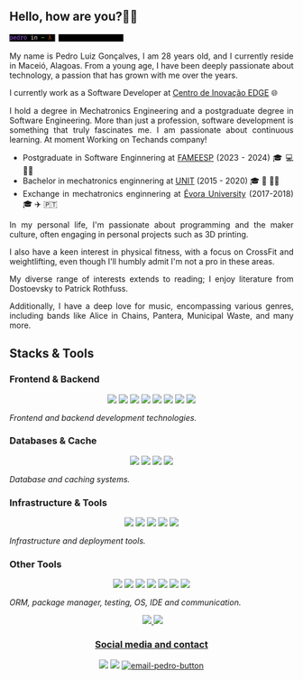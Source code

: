 <div align="left">

  <!-- <li> 🌱 At moment i am learning Python! </li> -->
<h2>   Hello, how are you?👋🤙 </h2>

<img width=40% src="./imgs/gifs/cataboutme-txt.gif">
<div align="justify">
    <p>
  My name is Pedro Luiz Gonçalves, I am 28 years old, and I currently reside in Maceió, Alagoas. 
  From a young age, I have been deeply passionate about technology, a passion that has grown with me over the years.

  I currently work as a Software Developer at <a href="https://www.edge.ufal.br" target="_blank" rel="noopener noreferrer">Centro de Inovação EDGE</a> 🌐
  
  <!-- I currently work as a Software Developer at Techands, specializing in backend development with Node.js and Nest.js, and frontend development with React.js. -->
  
  I hold a degree in Mechatronics Engineering and a postgraduate degree in Software Engineering. More than just a profession, software development is something that truly fascinates me. I am passionate about continuous learning.
  <span>At moment Working on Techands company!</span>
  </p>
  <ul>
    <li>Postgraduate in Software Enginnering at <a href="https://faculdademetropolitana.edu.br/" target="_blank" rel="noopener noreferrer">FAMEESP</a> (2023 - 2024) 🎓 💻 👨‍💻</li> 
    <li>Bachelor in mechatronics enginnering at <a href="https://www.unit.br" target="_blank" rel="noopener noreferrer">UNIT</a> (2015 - 2020) 🎓 🤖 👨‍🔧</li>
    <li>Exchange in mechatronics enginnering at <a href="https://www.uevora.pt" target="_blank" rel="noopener noreferrer">Évora University</a> (2017-2018) 🎓 ✈️ 🇵🇹</li>
<!--     <li>Bachelor in Computer Science in <a href="https://estacio.br" target="_blank" rel="noopener noreferrer">UNESA</a> (2023 - 2027) 🎓 💻 👨‍🔬 </li> -->
  </ul>
  <p>
  In my personal life, I'm passionate about programming and the maker culture, often engaging in personal projects such as 3D printing. 
  
  I also have a keen interest in physical fitness, with a focus on CrossFit and weightlifting, even though I'll humbly admit I'm not a pro in these areas.
  
  My diverse range of interests extends to reading; I enjoy literature from Dostoevsky to Patrick Rothfuss. 
  
  Additionally, I have a deep love for music, encompassing various genres, including bands like Alice in Chains, Pantera, Municipal Waste, and many more.
  </p>
</div>
</div>

## Stacks & Tools

### Frontend & Backend
<p align="center">
  <a href="https://developer.mozilla.org/en-US/docs/Web/CSS" title="CSS"><img src="https://skillicons.dev/icons?i=css" width="30" /></a>
  <a href="https://developer.mozilla.org/en-US/docs/Web/HTML" title="HTML"><img src="https://skillicons.dev/icons?i=html" width="30" /></a>
  <a href="https://reactjs.org" title="React"><img src="https://skillicons.dev/icons?i=react" width="30" /></a>
  <a href="https://developer.mozilla.org/en-US/docs/Web/JavaScript" title="JavaScript"><img src="https://skillicons.dev/icons?i=js" width="30" /></a>
  <a href="https://www.typescriptlang.org" title="TypeScript"><img src="https://skillicons.dev/icons?i=ts" width="30" /></a>
  <a href="https://nestjs.com" title="NestJS"><img src="https://skillicons.dev/icons?i=nestjs" width="30" /></a>
  <a href="https://nodejs.org" title="Node.js"><img src="https://skillicons.dev/icons?i=nodejs" width="30" /></a>
  <a href="https://www.python.org" title="Python"><img src="https://skillicons.dev/icons?i=py" width="30" /></a>
</p>

*Frontend and backend development technologies.*

### Databases & Cache
<p align="center">
  <a href="https://www.mongodb.com" title="MongoDB"><img src="https://skillicons.dev/icons?i=mongodb" width="30" /></a>
  <a href="https://www.mysql.com" title="MySQL"><img src="https://skillicons.dev/icons?i=mysql" width="30" /></a>
  <a href="https://www.postgresql.org" title="PostgreSQL"><img src="https://skillicons.dev/icons?i=postgres" width="30" /></a>
  <a href="https://redis.io" title="Redis"><img src="https://skillicons.dev/icons?i=redis" width="30" /></a>
</p>

*Database and caching systems.*

### Infrastructure & Tools
<p align="center">
  <a href="https://aws.amazon.com" title="AWS"><img src="https://skillicons.dev/icons?i=aws" width="30" /></a>
  <a href="https://www.docker.com" title="Docker"><img src="https://skillicons.dev/icons?i=docker" width="30" /></a>
  <a href="https://git-scm.com" title="Git"><img src="https://skillicons.dev/icons?i=git" width="30" /></a>
  <a href="https://github.com" title="GitHub"><img src="https://skillicons.dev/icons?i=github" width="30" /></a>
  <a href="https://www.heroku.com" title="Heroku"><img src="https://skillicons.dev/icons?i=heroku" width="30" /></a>
</p>

*Infrastructure and deployment tools.*

### Other Tools
<p align="center">
  <a href="https://www.prisma.io" title="Prisma"><img src="https://skillicons.dev/icons?i=prisma" width="30" /></a>
  <a href="https://www.npmjs.com" title="npm"><img src="https://skillicons.dev/icons?i=npm" width="30" /></a>
  <a href="https://jestjs.io" title="Jest"><img src="https://skillicons.dev/icons?i=jest" width="30" /></a>
  <a href="https://www.linux.org" title="Linux"><img src="https://skillicons.dev/icons?i=linux" width="30" /></a>
  <a href="https://code.visualstudio.com" title="VSCode"><img src="https://skillicons.dev/icons?i=vscode" width="30" /></a>
  <a href="https://discord.com" title="Discord"><img src="https://skillicons.dev/icons?i=discord" width="30" /></a>
  <a href="https://obsidian.md" title="Obsidian"><img src="https://skillicons.dev/icons?i=obsidian" width="30" /></a>
</p>

*ORM, package manager, testing, OS, IDE and communication.*

<div align="center">
  <img height="130em" src="https://c.tenor.com/t25bzXBi65kAAAAC/workworkwork-typingcat.gif" alt="">
  <a href="https://github.com/pllsg96">
  <img height="130em" src="https://github-readme-stats.vercel.app/api?username=pllsg96&show_icons=true&theme=vision-friendly-dark&include_all_commits=true&count_private=true">
  <img height="130em" src="https://github-readme-stats.vercel.app/api/top-langs/?username=pllsg96&layout=compact&langs_count=10&theme=vision-friendly-dark">
</div>
<div align ="center">
  <h3> Social media and contact </h3>
  <a href="https://www.linkedin.com/in/pllsg96/" target="_blank"> <img height="30px" target="_blank" src="https://img.shields.io/badge/LinkedIn-0077B5?style=for-the-badge&logo=linkedin&logoColor=white"></a>
  <a href="https://www.instagram.com/pedrogz96/" target="_blank"><img height="30px" target="_blank" src="https://img.shields.io/badge/Instagram-E4405F?style=for-the-badge&logo=instagram&logoColor=white"></a>
  <a href = "mailto:pedroluizlsg@gmail.com" target="_blank"><img height="30px" target="_blank" src = "https://img.shields.io/badge/Gmail-D14836?style=for-the-badge&logo=gmail&logoColor=white" alt="email-pedro-button"></a>
  <br/>
</div>
